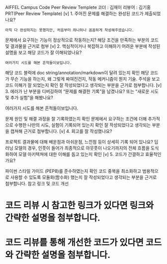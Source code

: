 AIFFEL Campus Code Peer Review Templete
코더 : 김재이
리뷰어 : 김기홍
PRT(Peer Review Template)
[v] 1. 주어진 문제를 해결하는 완성된 코드가 제출되었나요?

    아직 다 완성하지는 못했지만, 처음부터 하나하나 꼼꼼하게 작성해주셨습니다.

문제에서 요구하는 기능이 정상적으로 작동하는지?
해당 조건을 만족하는 부분의 코드 및 결과물을 근거로 첨부
[v] 2. 핵심적이거나 복잡하고 이해하기 어려운 부분에 작성된 설명을 보고 해당 코드가 잘 이해되었나요?

    여러가지 시도를 해본 흔적들이보입니다.

해당 코드 블럭에 doc string/annotation/markdown이 달려 있는지 확인
해당 코드가 무슨 기능을 하는지, 왜 그렇게 짜여진건지, 작동 메커니즘이 뭔지 기술.
주석을 보고 코드 이해가 잘 되었는지 확인
잘 작성되었다고 생각되는 부분을 근거로 첨부합니다.
[v] 3. 에러가 난 부분을 디버깅하여 “문제를 해결한 기록”을 남겼나요? 또는 “새로운 시도 및 추가 실험”을 해봤나요?

여러가지 시도를 해본 흔적들이보입니다.

문제 원인 및 해결 과정을 잘 기록하였는지 확인
문제에서 요구하는 조건에 더해 추가적으로 수행한 나만의 시도, 실험이 기록되어 있는지 확인
잘 작성되었다고 생각되는 부분을 캡쳐해 근거로 첨부합니다.
[v] 4. 회고를 잘 작성했나요?

프로젝트 결과물에 대해 배운점과 아쉬운점, 느낀점 등이 상세히 기록 되어 있나요?
딥러닝 모델의 경우, 인풋이 들어가 최종적으로 아웃풋이 나오기까지의 전체 흐름을 도식화하여 모델 아키텍쳐에 대한 이해를 돕고 있는지 확인
[v] 5. 코드가 간결하고 효율적인가요?

파이썬 스타일 가이드 (PEP8)를 준수하였는지 확인
코드 중복을 최소화하고 범용적으로 사용할 수 있도록 모듈화(함수화) 했는지
잘 작성되었다고 생각되는 부분을 근거로 첨부합니다.
참고 링크 및 코드 개선

# 코드 리뷰 시 참고한 링크가 있다면 링크와 간략한 설명을 첨부합니다.

# 코드 리뷰를 통해 개선한 코드가 있다면 코드와 간략한 설명을 첨부합니다.
